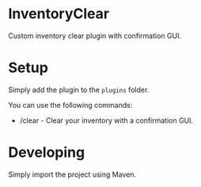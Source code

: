 # InventoryClear
Custom inventory clear plugin with confirmation GUI.

# Setup
Simply add the plugin to the `plugins` folder.

You can use the following commands:
* /clear - Clear your inventory with a confirmation GUI.

# Developing
Simply import the project using Maven.

